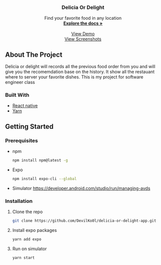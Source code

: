 <!-- PROJECT LOGO -->
<div align="center"> 

  <h3 align="center">Delicia Or Delight</h3>

  <p align="center">
    Find your favorite food in any location   
    <br />
    <a href="#"><strong>Explore the docs »</strong></a>
    <br />
    <br />
    <a href="#">View Demo</a>
    <br />
    <a href="https://ibb.co/SJkMZj0">View Screenshots</a>
    
  </p>
</div>



<!-- ABOUT THE PROJECT -->
## About The Project

Delicia or delight will records all the previous food order from you and will give you the recomemdation base on the history. It show all the restauant where to server your favorite dishes. This is my project for software engineer class

### Built With

* [React native](https://reactnative.dev/)
* [Yarn](https://yarnpkg.com/)


<!-- GETTING STARTED -->
## Getting Started


### Prerequisites

* npm
  ```sh
  npm install npm@latest -g
  ```
* Expo
  ```sh
  npm install expo-cli --global
  ```
* Simulator
https://developer.android.com/studio/run/managing-avds


### Installation

1. Clone the repo
   ```sh
   git clone https://github.com/DevilKo0l/delicia-or-delight-app.git
   ```
2. Install expo packages
   ```sh
   yarn add expo
   ```
4. Run on simulator
   ```JS
   yarn start
